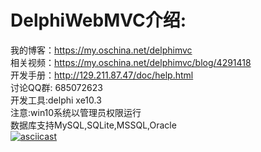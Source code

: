 # DelphiWebMVC介绍:
我的博客：https://my.oschina.net/delphimvc<BR>
相关视频：https://my.oschina.net/delphimvc/blog/4291418<BR>
开发手册：http://129.211.87.47/doc/help.html<BR>
讨论QQ群: 685072623<BR>
开发工具:delphi xe10.3<BR>
注意:win10系统以管理员权限运行<BR>
数据库支持MySQL,SQLite,MSSQL,Oracle<BR>
[![asciicast](https://oscimg.oschina.net/oscnet/up-293d61aea8699a762f04ab085e0f1485b0f.png)](http://129.211.87.47/mp4/play.mp4)